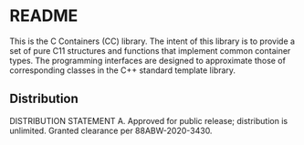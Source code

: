 # README

This is the C Containers (CC) library.  The intent of this library is to
provide a set of pure C11 structures and functions that implement common
container types.  The programming interfaces are designed to approximate those
of corresponding classes in the C++ standard template library.

## Distribution

DISTRIBUTION STATEMENT A.  Approved for public release; distribution is
unlimited.  Granted clearance per 88ABW-2020-3430.
